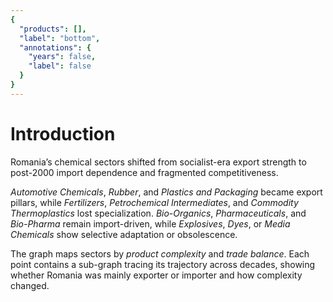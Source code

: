 ```yaml
---
{
  "products": [],
  "label": "bottom",
  "annotations": {
    "years": false,
    "label": false
  }
}
---
```


# Introduction

Romania’s chemical sectors shifted from socialist-era export strength to post-2000 import dependence and fragmented competitiveness.  

*Automotive Chemicals*, *Rubber*, and *Plastics and Packaging* became export pillars, while *Fertilizers*, *Petrochemical Intermediates*, and *Commodity Thermoplastics* lost specialization. *Bio-Organics*, *Pharmaceuticals*, and *Bio-Pharma* remain import-driven, while *Explosives*, *Dyes*, or *Media Chemicals* show selective adaptation or obsolescence.  

The graph maps sectors by *product complexity* and *trade balance*. Each point contains a sub-graph tracing its trajectory across decades, showing whether Romania was mainly exporter or importer and how complexity changed.  
